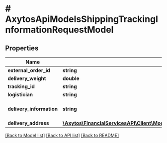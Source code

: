 # # AxytosApiModelsShippingTrackingInformationRequestModel

## Properties

Name | Type | Description | Notes
------------ | ------------- | ------------- | -------------
**external_order_id** | **string** |  |
**delivery_weight** | **double** |  |
**tracking_id** | **string** |  |
**logistician** | **string** |  |
**delivery_information** | **string** | PDF file (base64-encoded) | [optional]
**delivery_address** | [**\Axytos\FinancialServicesAPI\Client\Model\AxytosCommonPublicAPIModelsCommonDeliveryAddress**](AxytosCommonPublicAPIModelsCommonDeliveryAddress.md) |  |

[[Back to Model list]](../../README.md#models) [[Back to API list]](../../README.md#endpoints) [[Back to README]](../../README.md)
